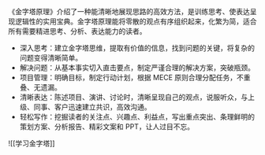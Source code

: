 《金字塔原理》介绍了一种能清晰地展现思路的高效方法，是训练思考、使表达呈现逻辑性的实用宝典。金字塔原理能将零散的观点有序组织起来，化繁为简，适合所有需要精进思考、分析、表达能力的读者。

- 深入思考：建立金字塔思维，提取有价值的信息，找到问题的关键，将复杂的问题变得清晰简单。 
- 解决问题：从基本事实切入直击要点，制定严谨合理的解决方案，突破瓶颈。 
- 项目管理：明确目标，制定行动计划，根据 MECE 原则合理分配任务，不重叠、无遗漏。 
- 清晰表达：陈述项目、演讲、讨论时，清晰呈现自己的观点，说服听众，与上级、同事、客户迅速建立共识，高效沟通。 
- 轻松写作：挖掘读者的关注点、兴趣点、利益点，写出重点突出、条理鲜明的策划方案、分析报告、精彩文案和 PPT，让人过目不忘。

![[学习金字塔]]
